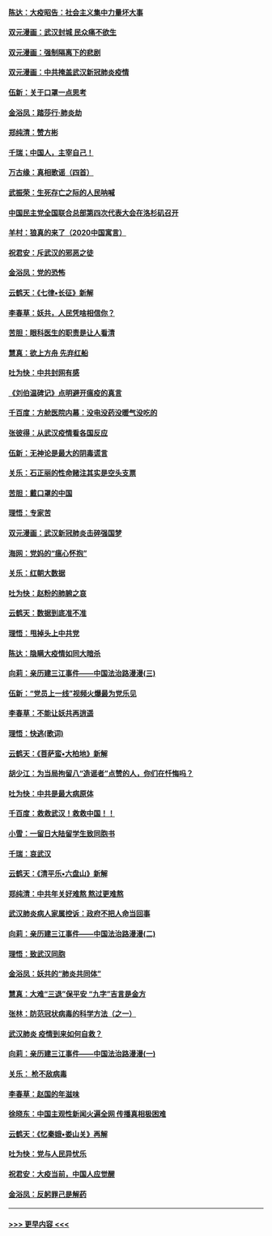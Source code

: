 #### [陈达：大疫昭告：社会主义集中力量坏大事](../pages/nsc993/n11859419.md?t=02111856) 
#### [双元漫画：武汉封城 民众痛不欲生](../pages/nsc993/n11859287.md?t=02111856) 
#### [双元漫画：强制隔离下的悲剧](../pages/nsc993/n11859244.md?t=02111856) 
#### [双元漫画：中共掩盖武汉新冠肺炎疫情](../pages/nsc993/n11858249.md?t=02111856) 
#### [伍新：关于口罩一点思考](../pages/nsc993/n11859195.md?t=02111856) 
#### [金浴凤：踏莎行‧肺炎劫](../pages/nsc993/n11858227.md?t=02111856) 
#### [郑纯清：赞方彬](../pages/nsc993/n11856803.md?t=02111856) 
#### [千瑞；中国人，主宰自己！](../pages/nsc993/n11856793.md?t=02111856) 
#### [万古缘：真相歌谣（四首）](../pages/nsc993/n11856263.md?t=02111856) 
#### [武振荣：生死存亡之际的人民呐喊](../pages/nsc993/n11856256.md?t=02111856) 
#### [中国民主党全国联合总部第四次代表大会在洛杉矶召开](../pages/nsc993/n11856344.md?t=02111856) 
#### [羊村：狼真的来了（2020中国寓言）](../pages/nsc993/n11856229.md?t=02111856) 
#### [祝君安：斥武汉的邪恶之徒](../pages/nsc993/n11855861.md?t=02111856) 
#### [金浴凤：党的恐怖](../pages/nsc993/n11855849.md?t=02111856) 
#### [云鹤天：《七律▪长征》新解](../pages/nsc993/n11855479.md?t=02111856) 
#### [李春草：妖共，人民凭啥相信你？](../pages/nsc993/n11855196.md?t=02111856) 
#### [苦胆：眼科医生的职责是让人看清](../pages/nsc993/n11853840.md?t=02111856) 
#### [慧真：欲上方舟 先弃红船](../pages/nsc993/n11853483.md?t=02111856) 
#### [吐为快：中共封网有感](../pages/nsc993/n11852575.md?t=02111856) 
#### [《刘伯温碑记》点明避开瘟疫的真言](../pages/nsc993/n11852128.md?t=02111856) 
#### [千百度：方舱医院内幕：没电没药没暖气没吃的](../pages/nsc993/n11850211.md?t=02111856) 
#### [张彼得：从武汉疫情看各国反应](../pages/nsc993/n11850102.md?t=02111856) 
#### [伍新：无神论是最大的阴毒谎言](../pages/nsc993/n11846129.md?t=02111856) 
#### [关乐：石正丽的性命赌注其实是空头支票](../pages/nsc993/n11846109.md?t=02111856) 
#### [苦胆：戴口罩的中国](../pages/nsc993/n11845576.md?t=02111856) 
#### [理悟：专家苦](../pages/nsc993/n11845564.md?t=02111856) 
#### [双元漫画：武汉新冠肺炎击碎强国梦](../pages/nsc993/n11843320.md?t=02111856) 
#### [海网：党妈的“瘟心怀抱”](../pages/nsc993/n11840740.md?t=02111856) 
#### [关乐：红朝大数据](../pages/nsc993/n11840675.md?t=02111856) 
#### [吐为快：赵粉的肺腑之哀](../pages/nsc993/n11840618.md?t=02111856) 
#### [云鹤天：数据到底准不准](../pages/nsc993/n11840325.md?t=02111856) 
#### [理悟：甩掉头上中共党](../pages/nsc993/n11838826.md?t=02111856) 
#### [陈达：隐瞒大疫情如同大暗杀](../pages/nsc993/n11838771.md?t=02111856) 
#### [向莉：亲历建三江事件——中国法治路漫漫(三)](../pages/nsc993/n11831825.md?t=02111856) 
#### [伍新：“党员上一线”视频火爆最为党乐见](../pages/nsc993/n11838200.md?t=02111856) 
#### [李春草：不能让妖共再逍遥](../pages/nsc993/n11838102.md?t=02111856) 
#### [理悟：快逃(歌词)](../pages/nsc993/n11838083.md?t=02111856) 
#### [云鹤天：《菩萨蛮▪大柏地》新解](../pages/nsc993/n11838059.md?t=02111856) 
#### [胡少江：为当局拘留八“造谣者”点赞的人，你们在忏悔吗？](../pages/nsc993/n11836801.md?t=02111856) 
#### [吐为快：中共是最大病原体](../pages/nsc993/n11836748.md?t=02111856) 
#### [千百度：救救武汉！救救中国！！](../pages/nsc993/n11836145.md?t=02111856) 
#### [小雪：一留日大陆留学生致同胞书](../pages/nsc993/n11834624.md?t=02111856) 
#### [千瑞：哀武汉](../pages/nsc993/n11833647.md?t=02111856) 
#### [云鹤天：《清平乐▪六盘山》新解](../pages/nsc993/n11833611.md?t=02111856) 
#### [郑纯清：中共年关好难熬 熬过更难熬](../pages/nsc993/n11833489.md?t=02111856) 
#### [武汉肺炎病人家属控诉：政府不把人命当回事](../pages/nsc993/n11833205.md?t=02111856) 
#### [向莉：亲历建三江事件——中国法治路漫漫(二)](../pages/nsc993/n11829102.md?t=02111856) 
#### [理悟：致武汉同胞](../pages/nsc993/n11831522.md?t=02111856) 
#### [金浴凤：妖共的“肺炎共同体”](../pages/nsc993/n11829448.md?t=02111856) 
#### [慧真：大难“三退”保平安 “九字”吉言是金方](../pages/nsc993/n11829501.md?t=02111856) 
#### [张林：防范冠状病毒的科学方法（之一）](../pages/nsc993/n11828618.md?t=02111856) 
#### [武汉肺炎 疫情到来如何自救？](../pages/nsc993/n11827632.md?t=02111856) 
#### [向莉：亲历建三江事件——中国法治路漫漫(一)](../pages/nsc993/n11827190.md?t=02111856) 
#### [关乐： 枪不敌病毒](../pages/nsc993/n11826746.md?t=02111856) 
#### [李春草：赵国的年滋味](../pages/nsc993/n11826321.md?t=02111856) 
#### [徐晓东：中国主观性新闻火遍全网 传播真相极困难](../pages/nsc993/n11826508.md?t=02111856) 
#### [云鹤天：《忆秦娥▪娄山关》再解](../pages/nsc993/n11824682.md?t=02111856) 
#### [吐为快：党与人民异忧乐](../pages/nsc993/n11824660.md?t=02111856) 
#### [祝君安：大疫当前，中国人应觉醒](../pages/nsc993/n11821946.md?t=02111856) 
#### [金浴凤：反躬罪己是解药](../pages/nsc993/n11820280.md?t=02111856) 

----
#### [ >>> 更早内容 <<< ](../indexes/nsc993-earlier.md)
